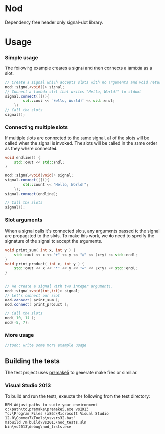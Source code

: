 # Nod
Dependency free header only signal-slot library.

# Usage

### Simple usage
The following example creates a signal and then connects a lambda as a slot.
```cpp
// Create a signal which accepts slots with no arguments and void return value.
nod::signal<void()> signal;
// Connect a lambda slot that writes "Hello, World!" to stdout
signal.connect([](){
		std::cout << "Hello, World!" << std::endl;
	})
// Call the slots
signal();
```

### Connecting multiple slots
If multiple slots are connected to the same signal, all of the slots will be
called when the signal is invoked. The slots will be called in the same order
as they where connected.
```cpp
void endline() {
	std::cout << std::endl;
}

nod::signal<void(void)> signal;
signal.connect([](){
		std::count << "Hello, World!";
	});
signal.connect(endline);

// Call the slots
signal();

```

### Slot arguments
When a signal calls it's connected slots, any arguments passed to the signal
are propagated to the slots. To make this work, we do need to specify the 
signature of the signal to accept the arguments.
```cpp
void print_sum( int x, int y ) {
	std::cout << x << "+" << y << "=" << (x+y) << std::endl;
}
void print_product( int x, int y ) {
	std::cout << x << "*" << y << "=" << (x*y) << std::endl;
}


// We create a signal with two integer arguments.
nod::signal<void(int,int)> signal;
// Let's connect our slot
nod.connect( print_sum );
nod.connect( print_product );

// Call the slots
nod( 10, 15 );
nod(-5, 7);

```


### More usage
```cpp
//todo: write some more example usage
```


## Building the tests
The test project uses [premake5](https://premake.github.io/download.html) to 
generate make files or similiar.

### Visual Studio 2013
To build and run the tests, exeucte the following from the test directory:

```batchfile
REM Adjust paths to suite your environment
c:\path\to\premake\premake5.exe vs2013
"c:\Program Files (x86)\Microsoft Visual Studio 12.0\Common7\Tools\vsvars32.bat"
msbuild /m build\vs2013\nod_tests.sln
bin\vs2013\debug\nod_tests.exe
```
